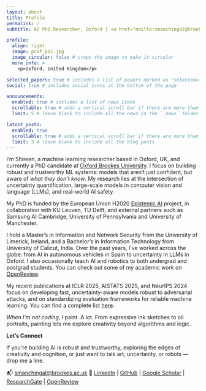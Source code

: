 ```yaml
---
layout: about
title: Profile
permalink: /
subtitle: AI PhD Researcher, Oxford | <a href="mailto:smanchingal@brookes.ac.uk"><i class="fas fa-envelope"></i></a> <a href="https://www.linkedin.com/in/shireenkudukkil/" target="_blank" rel="noopener"><i class="fab fa-linkedin"></i></a> <a href="https://scholar.google.co.uk/citations?hl=en&user=RioUSBEAAAAJ" target="_blank" rel="noopener"><i class="ai ai-google-scholar"></i></a> <a href="https://www.researchgate.net/profile/Shireen-Kudukkil-Manchingal" target="_blank" rel="noopener"><i class="ai ai-researchgate"></i></a> <a href="https://github.com/shireenkmanch" target="_blank" rel="noopener"><i class="fab fa-github"></i></a>

profile:
  align: right
  image: prof_pic.jpg
  image_circular: false # crops the image to make it circular
  more_info: >
    <p>Oxford, United Kingdom</p>

selected_papers: true # includes a list of papers marked as "selected={true}"
social: true # includes social icons at the bottom of the page

announcements:
  enabled: true # includes a list of news items
  scrollable: true # adds a vertical scroll bar if there are more than 3 news items
  limit: 5 # leave blank to include all the news in the `_news` folder

latest_posts:
  enabled: true
  scrollable: true # adds a vertical scroll bar if there are more than 3 new posts items
  limit: 3 # leave blank to include all the blog posts
---
```


I’m Shireen, a machine learning researcher based in Oxford, UK, and currently a PhD candidate at [Oxford Brookes University](https://www.brookes.ac.uk/profiles/student/shireen-kudukkil-manchingal). I focus on building robust and trustworthy ML systems: models that aren’t just confident, but aware of *what they don’t know*. My research lies at the intersection of uncertainty quantification, large-scale models in computer vision and language (LLMs), and real-world AI safety. 

My PhD is funded by the European Union H2020 [Epistemic AI](https://www.epistemic-ai.eu/home) project, in collaboration with KU Leuven, TU Delft, and external partners such as Samsung AI Cambridge, University of Pennsylvania and University of Manchester.

I hold a Master’s in Information and Network Security from the University of Limerick, Ireland, and a Bachelor’s in Information Technology from University of Calicut, India. Over the past years, I’ve worked across the globe: from AI in autonomous vehicles in Spain to uncertainty in LLMs in Oxford. I also occasionally teach AI and robotics to both undergrad and postgrad students. You can check out some of my academic work on [OpenReview](https://openreview.net/profile?id=~Shireen_Kudukkil_Manchingal1).

My recent publications at ICLR 2025, AISTATS 2025, and NeurIPS 2024 focus on developing fast, uncertainty-aware models robust to adversarial attacks, and on standardizing evaluation frameworks for reliable machine learning. You can find a complete list [here](https://shireenkmanch.github.io/publications/).

*When I’m not coding,* I paint. A lot. From expressive ink sketches to oil portraits, painting lets me explore creativity beyond algorithms and logic.

**Let’s Connect**

If you're building AI is robust and trustworthy, exploring the edges of creativity and cognition, or just want to talk art, uncertainty, or robots — drop me a line.

📬 smanchingal@brookes.ac.uk
🔗 [LinkedIn](https://www.linkedin.com/in/shireenkudukkil/) | [GitHub](https://github.com/shireenkmanch/) | [Google Scholar](https://scholar.google.co.uk/citations?hl=en&user=RioUSBEAAAAJ) | [ResearchGate](https://www.researchgate.net/profile/Shireen-Kudukkil-Manchingal) | [OpenReview](https://openreview.net/profile?id=~Shireen_Kudukkil_Manchingal1)
